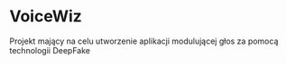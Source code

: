 # VoiceWiz
Projekt mający na celu utworzenie aplikacji modulującej głos za pomocą technologii DeepFake
